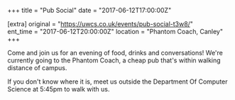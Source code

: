 +++
title = "Pub Social"
date = "2017-06-12T17:00:00Z"

[extra]
original = "https://uwcs.co.uk/events/pub-social-t3w8/"    
ent_time = "2017-06-12T20:00:00Z"
location = "Phantom Coach, Canley"
+++

Come and join us for an evening of food, drinks and conversations\! We're currently going to the Phantom Coach, a cheap pub that's within walking distance of campus.

If you don't know where it is, meet us outside the Department Of Computer Science at 5:45pm to walk with us.

